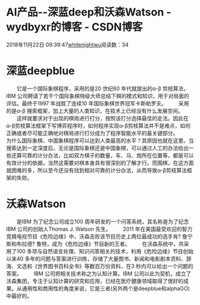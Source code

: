 # AI产品--深蓝deep和沃森Watson - wydbyxr的博客 - CSDN博客
2018年11月22日 09:39:47[whitenightwu](https://me.csdn.net/wydbyxr)阅读数：34
# 深蓝deepblue
  它是一个国际象棋程序，采用的是20 世纪60 年代就提出的α-β 剪枝算法，IBM 公司聘请了若干个国际象棋特级大师总结下棋的模式和知识，用于对局面的评估。最终于1997 年战胜了连续10 年国际象棋世界冠军卡斯帕罗夫。
  采用的是α-β 搜索框架，加上大量的人类知识，在技术上已经没有什么发展空间。
  这样就要求对于出现的棋局进行打分，按照该打分选择最佳的走法。因此在α-β剪枝算法框架下写博弈程序时，如何程序实现α-β剪枝算法并不是难点，如何正确或者尽可能正确地对棋局进行打分成为了程序智能水平的最关键部分。
  为什么国际象棋、中国象棋程序可以达到人类最高的水平？其原因也就在这里。当搜索达到一定深度后，无论是国际象棋还是中国象棋，可以通过人工的办法给出一些还算可靠的计分办法，比如双方棋子的数量，车、马、炮所在位置等，都是可以有效计分的依据，当然这需要对棋本身具有很深刻的了解才行。而围棋，在这方面就困难的多，所以至今还没有找到相对可靠的计分办法，从而导致α-β剪枝算法框架的失败。
# 沃森Watson
  是IBM 为了纪念公司成立100 周年研发的一个问答系统，其名称是为了纪念IBM 公司的创始人Thomas J. Watson 先生。
  2011 年在美国最受欢迎的智力竞猜电视节目《危险边缘》中，沃森击败该节目历史上两位最成功的选手肯? 詹宁斯和布拉德? 鲁特，成为《危险边缘》节目新的王者。
  在沃森系统中，共采用了100 多项与自然语言处理、知识问答相关的技术，利用《危险边缘》节目创始以来40 多年的问题与答案进行训练，存储了大量图书、新闻和电影剧本资料、辞海、文选和《世界图书百科全书》等数百万份资料，在3 秒内可以给出一个问题的答案。
  IBM 公司把相关技术称之为认知计算。IBM 公司以此为契机，成立了沃森集团，专注于认知计算的研究和应用，已经在医疗健康领域取得了很好的成果。从通用性和商用性的角度来说，它是三者(另外两个是deepblue和alphaGO)中最好的。
